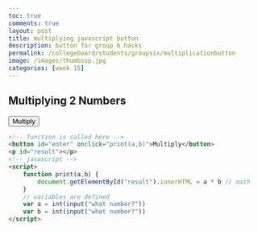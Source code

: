 ```yaml
---
toc: true
comments: true
layout: post
title: multiplying javascript button 
description: button for group 6 hacks
permalink: /collegeboard/students/groupsix/multiplicationbutton
image: /images/thumbsup.jpg
categories: [week 15]
---
```


## Multiplying 2 Numbers
<button id="enter" onclick="print(a,b)">Multiply</button>
<p id="result"></p>
<script>
    function print(a,b) {
        document.getElementById("result").innerHTML = a * b
    }
    var a = int(input("what number?"))
    var b = int(input("what number?"))
</script>

```html
<!-- function is called here -->
<button id="enter" onclick="print(a,b)">Multiply</button> 
<p id="result"></p>
<!-- javascript -->
<script>
    function print(a,b) {
        document.getElementById("result").innerHTML = a * b // math
    }
    // variables are defined
    var a = int(input("what number?"))
    var b = int(input("what number?"))
</script>
```